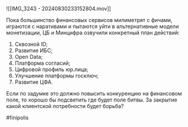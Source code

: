 
![[IMG_3243 - 20240830233152804.mov]]

Пока большинство финансовых сервисов милиметрят с фичами, играются с наративами и пытаются уйти в альтернативные модели монетизации, ЦБ и Минцифра озвучили конкретный план действий:
1. Сквозной ID;
2. Развитие ИБС;
3. Open Data;
4. Платформа согласий;
5. Цифровой профиль юр.лица;
6. Улучшение платформы госключ;
7. Развитие ЦФА.

Если по задумке это должно повысить конкуренцию на финансовом поле, то хорошо бы подсветить где будет поле битвы. За закрытие какой клиентской потребности будет борьба?

#finipolis 